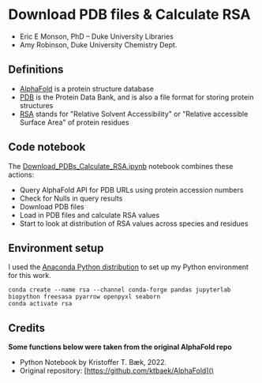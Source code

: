 # Download PDB files & Calculate RSA

- Eric E Monson, PhD – Duke University Libraries
- Amy Robinson, Duke University Chemistry Dept.

## Definitions

- [AlphaFold](https://alphafold.ebi.ac.uk) is a protein structure database
- [PDB](https://www.rcsb.org) is the Protein Data Bank, and is also a file format for storing protein structures
- [RSA](https://en.wikipedia.org/wiki/Relative_accessible_surface_area) stands for "Relative Solvent Accessibility" or "Relative accessible Surface Area" of protein residues

## Code notebook

The [Download_PDBs_Calculate_RSA.ipynb](https://github.com/emonson/RSAcalc/blob/main/Download_PDBs_Calculate_RSA.ipynb) 
notebook combines these actions:

- Query AlphaFold API for PDB URLs using protein accession numbers
- Check for Nulls in query results
- Download PDB files
- Load in PDB files and calculate RSA values
- Start to look at distribution of RSA values across species and residues

## Environment setup

I used the [Anaconda Python distribution](https://www.anaconda.com/download) to set up my Python environment for this work.

```
conda create --name rsa --channel conda-forge pandas jupyterlab biopython freesasa pyarrow openpyxl seaborn
conda activate rsa
```

## Credits

**Some functions below were taken from the original AlphaFold repo**

- Python Notebook by Kristoffer T. Bæk, 2022. 
- Original repository: [https://github.com/ktbaek/AlphaFold]()
